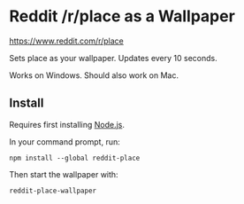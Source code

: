 
# Reddit /r/place as a Wallpaper

https://www.reddit.com/r/place

Sets place as your wallpaper. Updates every 10 seconds.

Works on Windows. Should also work on Mac.

## Install

Requires first installing [Node.js](https://nodejs.org/en/).

In your command prompt, run:

```
npm install --global reddit-place
```

Then start the wallpaper with:

```
reddit-place-wallpaper
```


